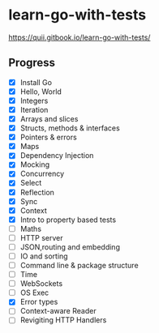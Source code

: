 # learn-go-with-tests
https://quii.gitbook.io/learn-go-with-tests/

## Progress
- [x] Install Go
- [x] Hello, World
- [x] Integers
- [x] Iteration
- [x] Arrays and slices
- [x] Structs, methods & interfaces
- [x] Pointers & errors
- [x] Maps
- [x] Dependency Injection
- [x] Mocking
- [x] Concurrency
- [x] Select
- [x] Reflection
- [x] Sync
- [x] Context
- [x] Intro to property based tests
- [ ] Maths
- [ ] HTTP server
- [ ] JSON,routing and embedding
- [ ] IO and sorting
- [ ] Command line & package structure
- [ ] Time
- [ ] WebSockets
- [ ] OS Exec
- [x] Error types
- [ ] Context-aware Reader
- [ ] Revigiting HTTP Handlers
